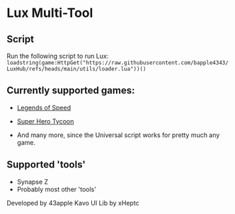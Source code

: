 # Lux Multi-Tool

## Script
Run the following script to run Lux:
```loadstring(game:HttpGet("https://raw.githubusercontent.com/bapple4343/LuxHub/refs/heads/main/utils/loader.lua"))()```

## Currently supported games:
- [Legends of Speed](https://www.roblox.com/games/3101667897/Legends-Of-Speed)
- [Super Hero Tycoon](https://www.roblox.com/games/574407221/Super-Hero-Tycoon)

- And many more, since the Universal script works for pretty much any game.

## Supported 'tools'
- Synapse Z
- Probably most other 'tools'

Developed by 43apple
Kavo UI Lib by xHeptc
